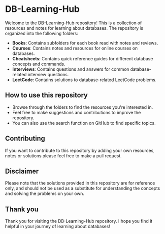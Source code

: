 # DB-Learning-Hub

Welcome to the DB-Learning-Hub repository! This is a collection of resources and notes for learning about databases. The repository is organized into the following folders:

- **Books**: Contains subfolders for each book read with notes and reviews.
- **Courses**: Contains notes and resources for online courses on databases.
- **Cheatsheets**: Contains quick reference guides for different database concepts and commands.
- **Interviews**: Contains questions and answers for common database-related interview questions.
- **LeetCode**: Contains solutions to database-related LeetCode problems.

## How to use this repository

- Browse through the folders to find the resources you're interested in.
- Feel free to make suggestions and contributions to improve the repository.
- You can also use the search function on GitHub to find specific topics.

## Contributing

If you want to contribute to this repository by adding your own resources, notes or solutions please feel free to make a pull request.

## Disclaimer

Please note that the solutions provided in this repository are for reference only, and should not be used as a substitute for understanding the concepts and solving the problems on your own.

## Thank you

Thank you for visiting the DB-Learning-Hub repository. I hope you find it helpful in your journey of learning about databases!
